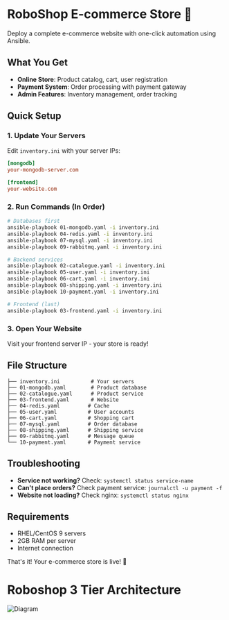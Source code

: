 # RoboShop E-commerce Store 🛒

Deploy a complete e-commerce website with one-click automation using Ansible.

## What You Get
- **Online Store**: Product catalog, cart, user registration
- **Payment System**: Order processing with payment gateway
- **Admin Features**: Inventory management, order tracking

## Quick Setup

### 1. Update Your Servers
Edit `inventory.ini` with your server IPs:
```ini
[mongodb]
your-mongodb-server.com

[frontend]
your-website.com
```

### 2. Run Commands (In Order)
```bash
# Databases first
ansible-playbook 01-mongodb.yaml -i inventory.ini
ansible-playbook 04-redis.yaml -i inventory.ini
ansible-playbook 07-mysql.yaml -i inventory.ini
ansible-playbook 09-rabbitmq.yaml -i inventory.ini

# Backend services
ansible-playbook 02-catalogue.yaml -i inventory.ini
ansible-playbook 05-user.yaml -i inventory.ini
ansible-playbook 06-cart.yaml -i inventory.ini
ansible-playbook 08-shipping.yaml -i inventory.ini
ansible-playbook 10-payment.yaml -i inventory.ini

# Frontend (last)
ansible-playbook 03-frontend.yaml -i inventory.ini
```

### 3. Open Your Website
Visit your frontend server IP - your store is ready!

## File Structure
```
├── inventory.ini          # Your servers
├── 01-mongodb.yaml        # Product database
├── 02-catalogue.yaml      # Product service
├── 03-frontend.yaml       # Website
├── 04-redis.yaml         # Cache
├── 05-user.yaml          # User accounts
├── 06-cart.yaml          # Shopping cart
├── 07-mysql.yaml         # Order database
├── 08-shipping.yaml      # Shipping service
├── 09-rabbitmq.yaml      # Message queue
└── 10-payment.yaml       # Payment service
```

## Troubleshooting
- **Service not working?** Check: `systemctl status service-name`
- **Can't place orders?** Check payment service: `journalctl -u payment -f`
- **Website not loading?** Check nginx: `systemctl status nginx`

## Requirements
- RHEL/CentOS 9 servers
- 2GB RAM per server
- Internet connection

That's it! Your e-commerce store is live! 🎉

# Roboshop 3 Tier Architecture

<!-- ![Diagram Description](Downloads/roboshop.drawio.png) -->
![Diagram](images/roboshop.png)
